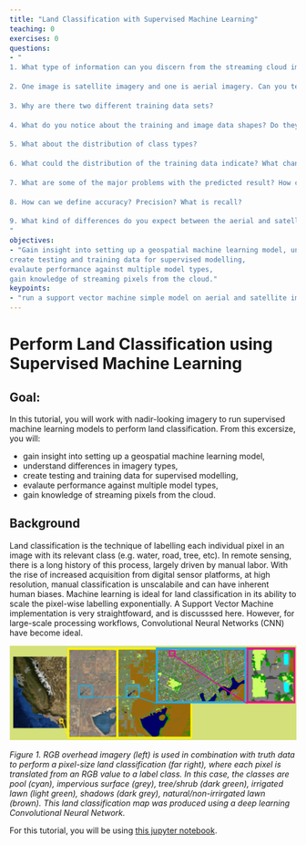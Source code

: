 ```yaml
---
title: "Land Classification with Supervised Machine Learning"
teaching: 0
exercises: 0
questions: 
- "
1. What type of information can you discern from the streaming cloud imagery?

2. One image is satellite imagery and one is aerial imagery. Can you tell which is which? Why? What other observations can you make about these images?

3. Why are there two different training data sets?

4. What do you notice about the training and image data shapes? Do they make sense?

5. What about the distribution of class types? 

6. What could the distribution of the training data indicate? What changes could be useful?

7. What are some of the major problems with the predicted result? How could we improve them?

8. How can we define accuracy? Precision? What is recall?

9. What kind of differences do you expect between the aerial and satellite image predictions?
"
objectives:
- "Gain insight into setting up a geospatial machine learning model, understand differences in imagery types,
create testing and training data for supervised modelling,
evalaute performance against multiple model types,
gain knowledge of streaming pixels from the cloud."
keypoints:
- "run a support vector machine simple model on aerial and satellite imagery streaming frmo the cloud."
---
```


# Perform Land Classification using Supervised Machine Learning

## Goal:

In this tutorial, you will work with nadir-looking imagery to run supervised machine learning models to perform land classification. From this excersize, you will:
* gain insight into setting up a geospatial machine learning model,
* understand differences in imagery types,
* create testing and training data for supervised modelling,
* evalaute performance against multiple model types,
* gain knowledge of streaming pixels from the cloud.

## Background

Land classification is the technique of labelling each individual pixel in an image with its relevant class (e.g. water, road, tree, etc). In remote sensing, there is a long history of this process, largely driven by manual labor. With the rise of increased acquisition from digital sensor platforms, at high resolution, manual classification is unscalabile and can have inherent human biases. Machine learning is ideal for land classification in its ability to scale the pixel-wise labelling exponentially. A Support Vector Machine implementation is very straightfoward, and is discusssed here. However, for large-scale processing workflows, Convolutional Neural Networks (CNN) have become ideal.

![alt-text](../assets/img/lc.png "Logo Title Text 1")

<i> Figure 1. RGB overhead imagery (left) is used in combination with truth data to perform a pixel-size land classification (far right), where each pixel is translated from an RGB value to a label class. In this case, the classes are pool (cyan), impervious surface (grey), tree/shrub (dark green), irrigated lawn (light green), shadows (dark grey), natural/non-irrirgated lawn (brown). This land classification map was produced using a deep learning Convolutional Neural Network. </i>

For this tutorial, you will be using [this jupyter notebook](../code/demo_landclassification.ipynb).

